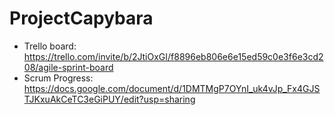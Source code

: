 # ProjectCapybara

- Trello board: https://trello.com/invite/b/2JtiOxGI/f8896eb806e6e15ed59c0e3f6e3cd208/agile-sprint-board
- Scrum Progress: https://docs.google.com/document/d/1DMTMgP7OYnI_uk4vJp_Fx4GJSTJKxuAkCeTC3eGiPUY/edit?usp=sharing
